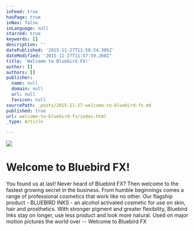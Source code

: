 ```yaml
---
inFeed: true
hasPage: true
inNav: false
inLanguage: null
starred: true
keywords: []
description: ''
datePublished: '2015-11-27T11:58:54.305Z'
dateModified: '2015-11-27T11:57:59.260Z'
title: 'Welcome to Bluebird FX!'
author: []
authors: []
publisher:
  name: null
  domain: null
  url: null
  favicon: null
sourcePath: _posts/2015-11-27-welcome-to-bluebird-fx.md
published: true
url: welcome-to-bluebird-fx/index.html
_type: Article

---
```

![](https://the-grid-user-content.s3-us-west-2.amazonaws.com/8164e2b9-1d8b-4c42-a0fc-62bece4cff35.png)

# Welcome to Bluebird FX!

You found us at last!
Never heard of Bluebird FX? Then welcome to the fastest growing secret in the business.
From humble beginnings comes a range of professional cosmetics that work like no other.
Our flagship product - BLUEBIRD INKS - an alcohol activated cosmetic for use on skin, hair and prosthetics.
With stronger pigment and greater flexibility, Bluebird Inks stay on longer, use less product and look more natural.
Used on major motion pictures the world over -- Welcome to Bluebird FX